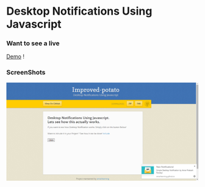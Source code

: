 # Desktop Notifications Using Javascript

### Want to see a live 
[Demo](http://amarlearning.github.io/improved-potato) !

### ScreenShots

![Desktop Notification](https://raw.githubusercontent.com/amarlearning/improved-potato/master/screenshots/img.jpg)
